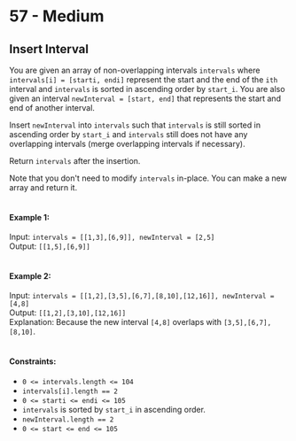 # 57 - Medium
## Insert Interval
You are given an array of non-overlapping intervals `intervals` where `intervals[i] = [starti, endi]` represent the start and the end of the `ith` interval and `intervals` is sorted in ascending order by `start_i`. You are also given an interval `newInterval = [start, end]` that represents the start and end of another interval.

Insert `newInterval` into `intervals` such that `intervals` is still sorted in ascending order by `start_i` and `intervals` still does not have any overlapping intervals (merge overlapping intervals if necessary).

Return `intervals` after the insertion.

Note that you don't need to modify `intervals` in-place. You can make a new array and return it.
<br/><br/>

#### Example 1:

Input: `intervals = [[1,3],[6,9]], newInterval = [2,5]`<br/>
Output: `[[1,5],[6,9]]`<br/>
<br/>

#### Example 2:

Input: `intervals = [[1,2],[3,5],[6,7],[8,10],[12,16]], newInterval = [4,8]`<br/>
Output: `[[1,2],[3,10],[12,16]]`<br/>
Explanation: Because the new interval `[4,8]` overlaps with `[3,5],[6,7],[8,10]`.<br/>
<br/> 

#### Constraints:

- `0 <= intervals.length <= 104`
- `intervals[i].length == 2`
- `0 <= starti <= endi <= 105`
- `intervals` is sorted by `start_i` in ascending order.
- `newInterval.length == 2`
- `0 <= start <= end <= 105`